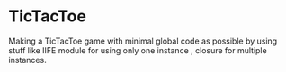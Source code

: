 # TicTacToe

Making a TicTacToe game with minimal global code as possible by using stuff like 
IIFE module for using only one instance , closure for multiple instances.